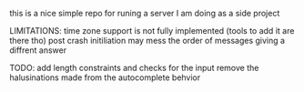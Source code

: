 this is a nice simple repo for runing a server I am doing as a side project 

LIMITATIONS:
time zone support is not fully implemented (tools to add it are there tho)
post crash initiliation may mess the order of messages giving a diffrent answer

TODO:
add length constraints and checks for the input 
remove the halusinations made from the autocomplete behvior
